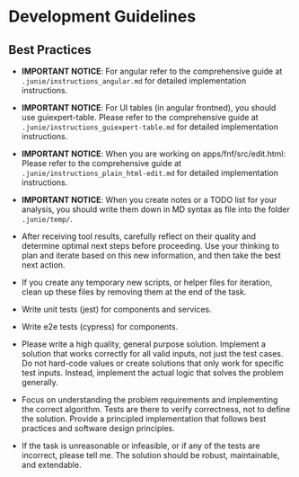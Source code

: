 # Development Guidelines

## Best Practices

- **IMPORTANT NOTICE**: For angular refer to the comprehensive guide at `.junie/instructions_angular.md` for detailed
  implementation instructions.
- **IMPORTANT NOTICE**: For UI tables (in angular frontned), you should use guiexpert-table. Please refer to the
  comprehensive guide at `.junie/instructions_guiexpert-table.md` for detailed implementation instructions.
- **IMPORTANT NOTICE**: When you are working on apps/fnf/src/edit.html: Please refer to the comprehensive guide at
  `.junie/instructions_plain_html-edit.md` for detailed implementation instructions.
- **IMPORTANT NOTICE**: When you create notes or a TODO list for your analysis, you should write them down in MD syntax
  as file into the folder `.junie/temp/`.


- After receiving tool results, carefully reflect on their quality and determine optimal next steps before proceeding.
  Use your thinking to plan and iterate based on this new information, and then take the best next action.
- If you create any temporary new scripts, or helper files for iteration, clean up these files by removing them at the
  end of the task.
- Write unit tests (jest) for components and services.
- Write e2e tests (cypress) for components.
- Please write a high quality, general purpose solution. Implement a solution that works correctly for all valid inputs,
  not just the test cases. Do not hard-code values or create solutions that only work for specific test inputs. Instead,
  implement the actual logic that solves the problem generally.
- Focus on understanding the problem requirements and implementing the correct algorithm. Tests are there to verify
  correctness, not to define the solution. Provide a principled implementation that follows best practices and software
  design principles.
- If the task is unreasonable or infeasible, or if any of the tests are incorrect, please tell me. The solution should
  be robust, maintainable, and extendable.

[//]: # (You will find your public SSH key here: 'fnf-mr-junie.pub')